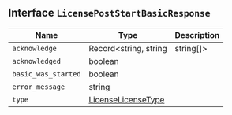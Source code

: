 ## Interface `LicensePostStartBasicResponse`

| Name | Type | Description |
| - | - | - |
| `acknowledge` | Record<string, string | string[]> | &nbsp; |
| `acknowledged` | boolean | &nbsp; |
| `basic_was_started` | boolean | &nbsp; |
| `error_message` | string | &nbsp; |
| `type` | [LicenseLicenseType](./LicenseLicenseType.md) | &nbsp; |
